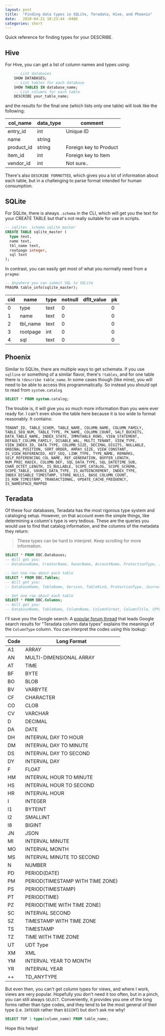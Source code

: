 ```yaml
---
layout: post
title:  "Finding data types in SQLite, Teradata, Hive, and Phoenix"
date:   2020-04-21 10:23:44 -0400
categories: short
---
```


Quick reference for finding types for your DESCRIBE.

## Hive 

For Hive, you can get a list of column names and types using:
```sql
    -- List databases
    SHOW DATABASES;
    -- List tables for each database
    SHOW TABLES IN database_name;
    -- List columns for each table
    DESCRIBE your_table_name;
```
and the results for the final one (which lists only one table) will look like the following:

| col_name     | data_type | comment                |
| ------------ | --------- | ---------------------- |
|entry_id      |int        | Unique ID              |
|name          |string     |                        |
|product_id    |string     | Foreign key to Product |
|item_id       |int        | Foreign key to Item    |
|vendor_id     |int        | Not sure..             |

There's also `DESCRIBE FORMATTED`, which gives you a lot of information about each table, but in a
challenging to parse format intended for human consumption.

## SQLite

For SQLite, there is always `.schema` in the CLI, which will get you the text for your CREATE TABLE
but that's not really suitable for use in scripts.

```sql
-- sqlite> .schema sqlite_master
CREATE TABLE sqlite_master (
  type text,
  name text,
  tbl_name text,
  rootpage integer,
  sql text
);
```

In contrast, you can easily get most of what you normally need from a `pragma`:
```sql
-- Anywhere you can submit SQL to SQLite
PRAGMA table_info(sqlite_master);
```

cid        | name      | type     | notnull   | dflt_value | pk        
---------- |-----------|----------|---------- |----------  |----------
0          |type       |text      |0          |            | 0         
1          |name       |text      |0          |            | 0         
2          |tbl_name   |text      |0          |            | 0         
3          |rootpage   |int       |0          |            | 0         
4          |sql        |text      |0          |            | 0         


## Phoenix
Similar to SQLite, there are multiple ways to get schemata. If you use `sqlline` or something of a
similar flavor, there's `!tables`, and for one table there is `!describe table_name`.
In some cases though (like mine), you will need to be able to access this programmatically. So
instead you should opt to read from `system.catalog`

```sql
SELECT * FROM system.catalog;
```

The trouble is, it will give you so much more information than you were ever ready for.
I can't even show the table here because it is too wide to format reasonably. It contains:

```
TENANT_ID, TABLE_SCHEM, TABLE_NAME, COLUMN_NAME, COLUMN_FAMILY, TABLE_SEQ_NUM, TABLE_TYPE, PK_NAME, COLUMN_COUNT, SALT_BUCKETS, DATA_TABLE_NAME, INDEX_STATE, IMMUTABLE_ROWS, VIEW_STATEMENT, DEFAULT_COLUMN_FAMILY, DISABLE_WAL, MULTI_TENANT, VIEW_TYPE, VIEW_INDEX_ID, DATA_TYPE, COLUMN_SIZE, DECIMAL_DIGITS, NULLABLE, ORDINAL_POSITION, SORT_ORDER, ARRAY_SIZE, VIEW_CONSTANT, IS_VIEW_REFERENCED, KEY_SEQ, LINK_TYPE, TYPE_NAME, REMARKS, SELF_REFERENCING_COL_NAME, REF_GENERATION, BUFFER_LENGTH, NUM_PREC_RADIX, COLUMN_DEF, SQL_DATA_TYPE, SQL_DATETIME_SUB, CHAR_OCTET_LENGTH, IS_NULLABLE, SCOPE_CATALOG, SCOPE_SCHEMA, SCOPE_TABLE, SOURCE_DATA_TYPE, IS_AUTOINCREMENT, INDEX_TYPE, INDEX_DISABLE_TIMESTAMP, STORE_NULLS, BASE_COLUMN_COUNT, IS_ROW_TIMESTAMP, TRANSACTIONAL, UPDATE_CACHE_FREQUENCY, IS_NAMESPACE_MAPPED
```

## Teradata
Of these four databases, Teradata has the most rigorous type system and cataloging setup.
However, on that account even the simple things, like determining a column's type is very tedious.
These are the queries you would use to find that catalog information, and the columns of the
metadata they return:

> These types can be hard to interpret. Keep scrolling for more information.

```sql
SELECT * FROM DBC.Databases;
-- Will get you:
-- DatabaseName, CreatorName, OwnerName, AccountName, ProtectionType, JournalFlag, PermSpace, SpoolSpace, TempSpace, CommentString, CreateTimeStamp, LastAlterName, LastAlterTimeStamp, DBKind, AccessCount, LastAccessTimeStamp
```

```sql
-- Get one row about each table
SELECT * FROM DBC.Tables;
-- Will get you:
-- DatabaseName, TableName, Version, TableKind, ProtectionType, JournalFlag, CreatorName, RequestText, CommentString, ParentCount, ChildCount, NamedTblCheckCount, UnnamedTblCheckExist, PrimaryKeyIndexId, RepStatus, CreateTimeStamp, LastAlterName, LastAlterTimeStamp, RequestTxtOverflow, AccessCount, LastAccessTimeStamp, UtilVersion, QueueFlag, CommitOpt, TransLog, CheckOpt, TemporalProperty, ResolvedCurrent_Date, ResolvedCurrent_Timestamp, SystemDefinedJI, VTQualifier, TTQualifier
```

```sql
-- Get one row about each table
SELECT * FROM DBC.Columns;
-- Will get you:
-- DatabaseName, TableName, ColumnName, ColumnFormat, ColumnTitle, SPParameterType, ColumnType, ColumnUDTName, ColumnLength, DefaultValue, Nullable, CommentString, DecimalTotalDigits, DecimalFractionalDigits, ColumnId, UpperCaseFlag, Compressible, CompressValue, ColumnConstraint, ConstraintCount, CreatorName, CreateTimeStamp, LastAlterName, LastAlterTimeStamp, CharType, IdColType, AccessCount, LastAccessTimeStamp, CompressValueList, TimeDimension, VTCheckType, TTCheckType, ConstraintId, ArrayColNumberOfDimensions, ArrayColScope, ArrayColElementType, ArrayColElementUdtName, TSColumnType
```

I'll save you the Google search. A [popular forum thread][1] that leads Google search results for
"Teradata column data types" explains the meanings of the `ColumnType` column. You can interpret
the codes using this lookup:

Code  | Long Format
------|------------
A1    | ARRAY 
AN    | MULTI-DIMENSIONAL ARRAY
AT    | TIME 
BF    | BYTE
BO    | BLOB 
BV    | VARBYTE
CF    | CHARACTER 
CO    | CLOB
CV    | VARCHAR 
D     | DECIMAL
DA    | DATE 
DH    | INTERVAL DAY TO HOUR
DM    | INTERVAL DAY TO MINUTE 
DS    | INTERVAL DAY TO SECOND
DY    | INTERVAL DAY 
F     | FLOAT
HM    | INTERVAL HOUR TO MINUTE 
HS    | INTERVAL HOUR TO SECOND
HR    | INTERVAL HOUR 
I     | INTEGER
I1    | BYTEINT 
I2    | SMALLINT
I8    | BIGINT 
JN    | JSON
MI    | INTERVAL MINUTE 
MO    | INTERVAL MONTH
MS    | INTERVAL MINUTE TO SECOND 
N     | NUMBER
PD    | PERIOD(DATE) 
PM    | PERIOD(TIMESTAMP WITH TIME ZONE)
PS    | PERIOD(TIMESTAMP) 
PT    | PERIOD(TIME)
PZ    | PERIOD(TIME WITH TIME ZONE) 
SC    | INTERVAL SECOND
SZ    | TIMESTAMP WITH TIME ZONE 
TS    | TIMESTAMP
TZ    | TIME WITH TIME ZONE 
UT    | UDT Type
XM    | XML 
YM    | INTERVAL YEAR TO MONTH
YR    | INTERVAL YEAR 
++    | TD_ANYTYPE

But even then, you can't get column types for views, and where I work, views are very popular.
Hopefully you don't need it too often, but in a pinch, you can still always `SELECT`.
Conveniently, it provides you one of the long forms rather than type codes, and they tend to be the
most general of their type (i.e. `INTEGER` rather than `BIGINT`) but don't ask me why!

```sql
SELECT TOP 1 type(column_name) FROM table_name;
```

Hope this helps!

[1]: https://downloads.teradata.com/forum/database/list-of-all-teradata-column-types-with-their-associated-dbtypes